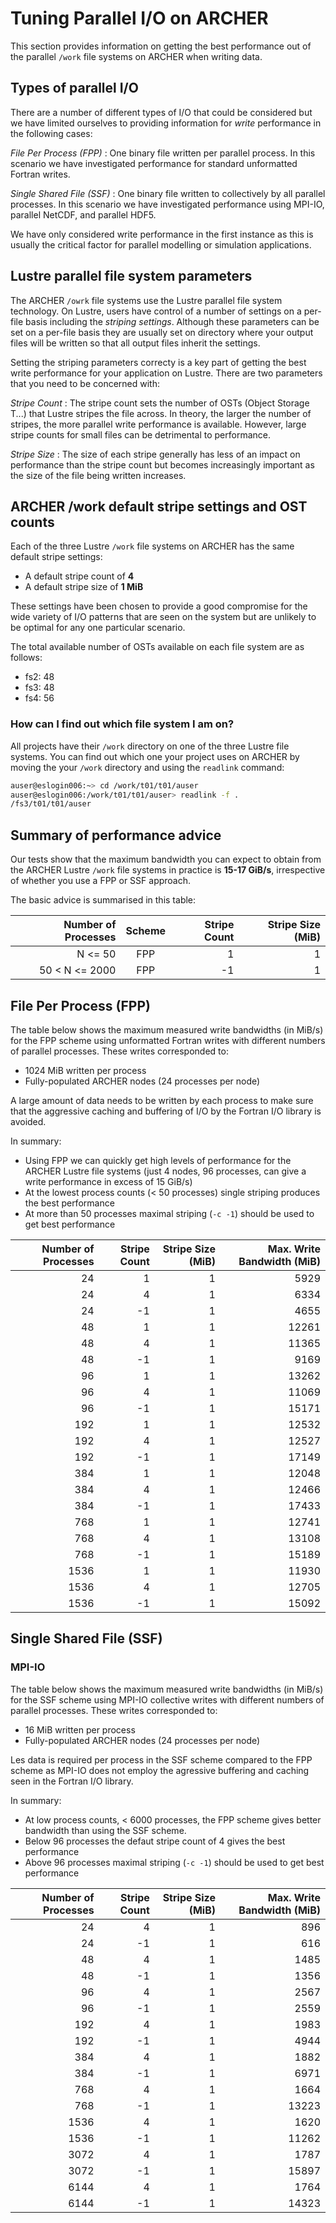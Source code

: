Tuning Parallel I/O on ARCHER
=============================

This section provides information on getting the best performance
out of the parallel `/work` file systems on ARCHER when writing
data.

Types of parallel I/O
---------------------

There are a number of different types of I/O that could be considered
but we have limited ourselves to providing information for _write_
performance in the following cases:

_File Per Process (FPP)_
: One binary file written per parallel process. In this scenario we
  have investigated performance for standard unformatted Fortran
  writes.

_Single Shared File (SSF)_
: One binary file written to collectively by all parallel processes.
  In this scenario we have investigated performance using MPI-IO,
  parallel NetCDF, and parallel HDF5.

We have only considered write performance in the first instance as
this is usually the critical factor for parallel modelling or
simulation applications.

Lustre parallel file system parameters
--------------------------------------

The ARCHER `/owrk` file systems use the Lustre parallel file system
technology. On Lustre, users have control of a number of settings
on a per-file basis including the _striping settings_. Although these
parameters can be set on a per-file basis they are usually set on 
directory where your output files will be written so that all output
files inherit the settings.

Setting the striping parameters correcty is a key part of getting the
best write performance for your application on Lustre. There are 
two parameters that you need to be concerned with:

_Stripe Count_
: The stripe count sets the number of OSTs (Object Storage T...) that
  Lustre stripes the file across. In theory, the larger the number
  of stripes, the more parallel write performance is available. However,
  large stripe counts for small files can be detrimental to performance.

_Stripe Size_
: The size of each stripe generally has less of an impact on performance
  than the stripe count but becomes increasingly important as the size
  of the file being written increases.

ARCHER /work default stripe settings and OST counts
---------------------------------------------------

Each of the three Lustre `/work` file systems on ARCHER has the same
default stripe settings:

* A default stripe count of __4__
* A default stripe size of __1 MiB__

These settings have been chosen to provide a good compromise for the
wide variety of I/O patterns that are seen on the system but are 
unlikely to be optimal for any one particular scenario.

The total available number of OSTs available on each file system
are as follows:

* fs2: 48
* fs3: 48
* fs4: 56

### How can I find out which file system I am on?

All projects have their `/work` directory on one of the three Lustre
file systems. You can find out which one your project uses on ARCHER
by moving the your `/work` directory and using the `readlink` command:

```bash
auser@eslogin006:~> cd /work/t01/t01/auser
auser@eslogin006:/work/t01/t01/auser> readlink -f .
/fs3/t01/t01/auser
```

Summary of performance advice
-----------------------------

Our tests show that the maximum bandwidth you can expect to obtain from
the ARCHER Lustre `/work` file systems in practice is __15-17 GiB/s__,
irrespective of whether you use a FPP or SSF approach.

The basic advice is summarised in this table:

| Number of Processes | Scheme | Stripe Count | Stripe Size (MiB) |
| ------------------: | :----: | -----------: | ----------------: |
|             N <= 50 |   FPP  |            1 |                 1 |
|      50 < N <= 2000 |   FPP  |           -1 |                 1 |

File Per Process (FPP)
----------------------

The table below shows the maximum measured write bandwidths (in MiB/s) for the FPP
scheme using unformatted Fortran writes with different numbers of parallel processes.
These writes corresponded to:

* 1024 MiB written per process
* Fully-populated ARCHER nodes (24 processes per node)

A large amount of data needs to be written by each process to make sure that the
aggressive caching and buffering of I/O by the Fortran I/O library is avoided.

In summary:

* Using FPP we can quickly get high levels of performance for
the ARCHER Lustre file systems (just 4 nodes, 96 processes, can give a write performance in excess
of 15 GiB/s)
* At the lowest process counts (< 50 processes) single striping produces the 
best performance
* At more than 50 processes maximal striping (`-c -1`) should be used to get 
best performance

| Number of Processes | Stripe Count | Stripe Size (MiB) | Max. Write Bandwidth (MiB) |
| ------------------: | -----------: | ----------------: | -------------------------: |
|                  24 |            1 |                 1 |                      5929  |
|                  24 |            4 |                 1 |                      6334  |
|                  24 |           -1 |                 1 |                      4655  |
|                  48 |            1 |                 1 |                     12261  |
|                  48 |            4 |                 1 |                     11365  |
|                  48 |           -1 |                 1 |                      9169  |
|                  96 |            1 |                 1 |                     13262  |
|                  96 |            4 |                 1 |                     11069  |
|                  96 |           -1 |                 1 |                     15171  |
|                 192 |            1 |                 1 |                     12532  |
|                 192 |            4 |                 1 |                     12527  |
|                 192 |           -1 |                 1 |                     17149  |
|                 384 |            1 |                 1 |                     12048  |
|                 384 |            4 |                 1 |                     12466  |
|                 384 |           -1 |                 1 |                     17433  |
|                 768 |            1 |                 1 |                     12741  |
|                 768 |            4 |                 1 |                     13108  |
|                 768 |           -1 |                 1 |                     15189  |
|                1536 |            1 |                 1 |                     11930  |
|                1536 |            4 |                 1 |                     12705  |
|                1536 |           -1 |                 1 |                     15092  |

Single Shared File (SSF)
------------------------

### MPI-IO

The table below shows the maximum measured write bandwidths (in MiB/s) for the SSF
scheme using MPI-IO collective writes with different numbers of parallel processes.
These writes corresponded to:

* 16 MiB written per process
* Fully-populated ARCHER nodes (24 processes per node)

Les data is required per process in the SSF scheme compared to the FPP scheme as 
MPI-IO does not employ the agressive buffering and caching seen in the Fortran
I/O library.

In summary:

* At low process counts, < 6000 processes, the FPP scheme gives better bandwidth than
using the SSF scheme.
* Below 96 processes the defaut stripe count of 4 gives the best performance
* Above 96 processes maximal striping (`-c -1`) should be used to get best performance

| Number of Processes | Stripe Count | Stripe Size (MiB) | Max. Write Bandwidth (MiB) |
| ------------------: | -----------: | ----------------: | -------------------------: |
|                  24 |            4 |                 1 |                       896  |
|                  24 |           -1 |                 1 |                       616  |
|                  48 |            4 |                 1 |                      1485  |
|                  48 |           -1 |                 1 |                      1356  |
|                  96 |            4 |                 1 |                      2567  |
|                  96 |           -1 |                 1 |                      2559  |
|                 192 |            4 |                 1 |                      1983  |
|                 192 |           -1 |                 1 |                      4944  |
|                 384 |            4 |                 1 |                      1882  |
|                 384 |           -1 |                 1 |                      6971  |
|                 768 |            4 |                 1 |                      1664  |
|                 768 |           -1 |                 1 |                     13223  |
|                1536 |            4 |                 1 |                      1620  |
|                1536 |           -1 |                 1 |                     11262  |
|                3072 |            4 |                 1 |                      1787  |
|                3072 |           -1 |                 1 |                     15897  |
|                6144 |            4 |                 1 |                      1764  |
|                6144 |           -1 |                 1 |                     14323  |


